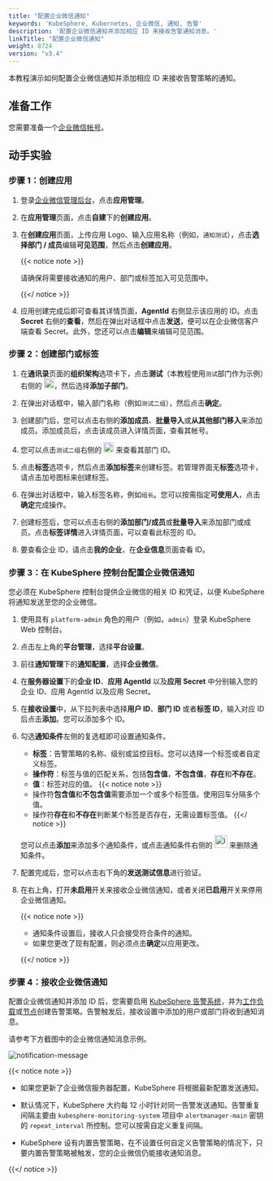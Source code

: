 ```yaml
---
title: "配置企业微信通知"
keywords: 'KubeSphere, Kubernetes, 企业微信, 通知, 告警'
description: '配置企业微信通知并添加相应 ID 来接收告警通知消息。'
linkTitle: "配置企业微信通知"
weight: 8724
version: "v3.4"
---
```


本教程演示如何配置企业微信通知并添加相应 ID 来接收告警策略的通知。

## 准备工作

您需要准备一个[企业微信帐号](https://work.weixin.qq.com/wework_admin/register_wx?from=myhome)。

## 动手实验

### 步骤 1：创建应用

1. 登录[企业微信管理后台](https://work.weixin.qq.com/wework_admin/loginpage_wx)，点击**应用管理**。

2. 在**应用管理**页面，点击**自建**下的**创建应用**。

3. 在**创建应用**页面，上传应用 Logo、输入应用名称（例如，`通知测试`），点击**选择部门 / 成员**编辑**可见范围**，然后点击**创建应用**。

   {{< notice note >}}

   请确保将需要接收通知的用户、部门或标签加入可见范围中。

   {{</ notice >}}

4. 应用创建完成后即可查看其详情页面，**AgentId** 右侧显示该应用的 ID。点击 **Secret** 右侧的**查看**，然后在弹出对话框中点击**发送**，便可以在企业微信客户端查看 Secret。此外，您还可以点击**编辑**来编辑可见范围。

### 步骤 2：创建部门或标签

1. 在**通讯录**页面的**组织架构**选项卡下，点击**测试**（本教程使用`测试`部门作为示例）右侧的 <img src="/images/docs/v3.x/zh-cn/cluster-administration/platform-settings/notification-management/configure-wecom/three-dots.png" height="20px" alt="icon" >，然后选择**添加子部门**。

2. 在弹出对话框中，输入部门名称（例如`测试二组`），然后点击**确定**。

3. 创建部门后，您可以点击右侧的**添加成员**、**批量导入**或**从其他部门移入**来添加成员。添加成员后，点击该成员进入详情页面，查看其帐号。

4. 您可以点击`测试二组`右侧的 <img src="/images/docs/v3.x/zh-cn/cluster-administration/platform-settings/notification-management/configure-wecom/three-dots.png" height="20px" alt="icon" > 来查看其部门 ID。

5. 点击**标签**选项卡，然后点击**添加标签**来创建标签。若管理界面无**标签**选项卡，请点击加号图标来创建标签。

6. 在弹出对话框中，输入标签名称，例如`组长`。您可以按需指定**可使用人**，点击**确定**完成操作。

7. 创建标签后，您可以点击右侧的**添加部门/成员**或**批量导入**来添加部门或成员。点击**标签详情**进入详情页面，可以查看此标签的 ID。

8. 要查看企业 ID，请点击**我的企业**，在**企业信息**页面查看 ID。

### 步骤 3：在 KubeSphere 控制台配置企业微信通知

您必须在 KubeSphere 控制台提供企业微信的相关 ID 和凭证，以便 KubeSphere 将通知发送至您的企业微信。

1. 使用具有 `platform-admin` 角色的用户（例如，`admin`）登录 KubeSphere Web 控制台。

2. 点击左上角的**平台管理**，选择**平台设置**。

3. 前往**通知管理**下的**通知配置**，选择**企业微信**。

4. 在**服务器设置**下的**企业 ID**、**应用 AgentId** 以及**应用 Secret** 中分别输入您的企业 ID、应用 AgentId 以及应用 Secret。

5. 在**接收设置**中，从下拉列表中选择**用户 ID**、**部门 ID** 或者**标签 ID**，输入对应 ID 后点击**添加**。您可以添加多个 ID。

6. 勾选**通知条件**左侧的复选框即可设置通知条件。
   
   - **标签**：告警策略的名称、级别或监控目标。您可以选择一个标签或者自定义标签。
   - **操作符**：标签与值的匹配关系，包括**包含值**，**不包含值**，**存在**和**不存在**。
   - **值**：标签对应的值。
   {{< notice note >}}
   - 操作符**包含值**和**不包含值**需要添加一个或多个标签值。使用回车分隔多个值。
   - 操作符**存在**和**不存在**判断某个标签是否存在，无需设置标签值。
   {{</ notice >}}

   您可以点击**添加**来添加多个通知条件，或点击通知条件右侧的 <img src="/images/docs/v3.x/common-icons/trashcan.png" width='25' height='25' alt="icon" /> 来删除通知条件。

7. 配置完成后，您可以点击右下角的**发送测试信息**进行验证。

8. 在右上角，打开**未启用**开关来接收企业微信通知，或者关闭**已启用**开关来停用企业微信通知。

   {{< notice note >}}

   - 通知条件设置后，接收人只会接受符合条件的通知。
   - 如果您更改了现有配置，则必须点击**确定**以应用更改。

   {{</ notice >}}

### 步骤 4：接收企业微信通知

配置企业微信通知并添加 ID 后，您需要启用 [KubeSphere 告警系统](../../../../pluggable-components/alerting/)，并为[工作负载](../../../../project-user-guide/alerting/alerting-policy/)或[节点](../../../cluster-wide-alerting-and-notification/alerting-policy/)创建告警策略。告警触发后，接收设置中添加的用户或部门将收到通知消息。

请参考下方截图中的企业微信通知消息示例。

![notification-message](/images/docs/v3.x/zh-cn/cluster-administration/platform-settings/notification-management/configure-wecom/notification_message.png)

{{< notice note >}}

- 如果您更新了企业微信服务器配置，KubeSphere 将根据最新配置发送通知。

- 默认情况下，KubeSphere 大约每 12 小时针对同一告警发送通知。告警重复间隔主要由 `kubesphere-monitoring-system` 项目中 `alertmanager-main` 密钥的 `repeat_interval` 所控制。您可以按需自定义重复间隔。

- KubeSphere 设有内置告警策略，在不设置任何自定义告警策略的情况下，只要内置告警策略被触发，您的企业微信仍能接收通知消息。

{{</ notice >}} 

